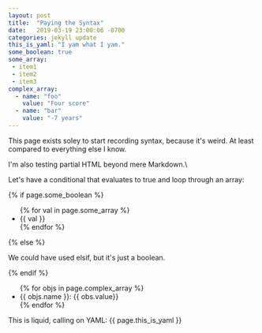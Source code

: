 ```yaml
---
layout: post
title:  "Paying the Syntax"
date:   2019-03-19 23:00:06 -0700
categories: jekyll update
this_is_yaml: "I yam what I yam."
some_boolean: true
some_array:
 - item1
 - item2
 - item3
complex_array:
  - name: "foo"
    value: "Four score"
  - name: "bar"
    value: "-7 years"
---
```


<p>This page exists soley to start recording syntax, because it's weird. At least compared to everything else I know.</p>

<p>I'm also testing partial HTML beyond mere Markdown.\</p>

<p>Let's have a conditional that evaluates to true and loop through an array:</p>
{% if page.some_boolean %}
<ul>
    {% for val in page.some_array %}
    <li>{{ val }}</li>
    {% endfor %}
</ul>
{% else %}
<p>We could have used elsif, but it's just a boolean.</p>
{% endif %}

<ul>
{% for objs in page.complex_array %}
<li>{{ objs.name }}: {{ obs.value}}</li>
{% endfor %}
</uL>
<p>This is liquid, calling on YAML: {{ page.this_is_yaml }}</p>